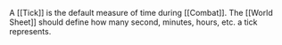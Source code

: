 A [[Tick]] is the default measure of time during [[Combat]]. The [[World Sheet]] should define how many second, minutes, hours, etc. a tick represents.